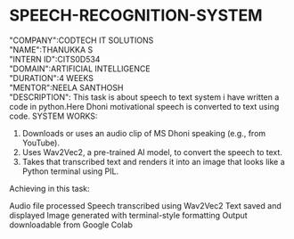# SPEECH-RECOGNITION-SYSTEM 
"COMPANY":CODTECH IT SOLUTIONS    
"NAME":THANUKKA S       
"INTERN ID":CITS0D534       
"DOMAIN":ARTIFICIAL INTELLIGENCE   
"DURATION":4 WEEKS       
"MENTOR":NEELA SANTHOSH        
"DESCRIPTION":
This task is about speech to text system i have written a code in python.Here Dhoni motivational speech is converted to text using code.
SYSTEM WORKS:

1. Downloads or uses an audio clip of MS Dhoni speaking (e.g., from YouTube).
2. Uses Wav2Vec2, a pre-trained AI model, to convert the speech to text.
3. Takes that transcribed text and renders it into an image that looks like a Python terminal using PIL.

Achieving in this task:

Audio file processed
Speech transcribed using Wav2Vec2
Text saved and displayed
Image generated with terminal-style formatting
Output downloadable from Google Colab


